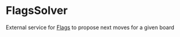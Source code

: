 # FlagsSolver
External service for [Flags](https://github.com/marinm/flags) to propose next moves for a given board
